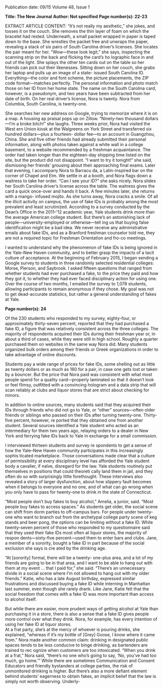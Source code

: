 Publication date: 09/15
Volume 48, Issue 1

**Title: The New Journal**
**Author: Not specified**
**Page number(s): 22-23**

EXTRACT ARTICLE CONTENT:
“It’s not really my aesthetic,” she jokes, and tosses 
it on the couch. She removes the thin layer of foam 
on which the bracelet had rested. Underneath, a small 
packet wrapped in paper is taped down to the base.
She wrestles the packet free and unwraps the 
paper, revealing a stack of six pairs of South Carolina 
driver’s licenses. She locates the pair meant for her.
“Wow—these look legit,” she says, inspecting the 
scanning strip on the back and flicking the card’s ho­
lographic face in and out of the light. She splays the 
other ten cards out on the table so her friends can 
pick out their likenesses. Sitting down on her couch, 
she grabs her laptop and pulls up an image of a state-
issued South Carolina ID. Everything—the color and 
font scheme, the picture placements, the ZIP code 
format—matches perfectly. The personal information 
and photo match those on her ID from her home 
state. The name on the South Carolina card, however, 
is a pseudonym, and two years have been subtracted 
from her date of birth. On her real driver’s license, 
Nora is twenty. Nora from Columbia, South Carolina, 
is twenty-one. 

She searches her new address on Google, trying 
to memorize where it is on a map. A housing ap­
praisal pops up on Zillow.
“Ninety-two thousand dollars—I’m a broke 
bitch!” she laughs.
Three weeks prior, Nora had visited the West­
ern Union kiosk at the Walgreens on York Street and 
transferred six hundred dollars—plus a fourteen-
dollar fee—to an account in Guangzhou, China. She 
and five other friends had already submitted their 
personal information, along with photos taken 
against a white wall in a college basement, to a 
website recommended by a freshman acquaintance. 
The order had taken longer than the eighteen-day 
shipping time listed on the site, but the product did 
not disappoint.
“I want to try it tonight!” she said, dismissing her 
friends’ grousing about their approaching final exams. 
Later that evening, I accompany Nora to Barracu­
da, a Latin-inspired bar on the corner of Chapel and 
Elm. We settle in at a booth, and Nora flags down a 
waitress to take her order.
“Can I see your ID?” she asks nicely. Nora slides 
her South Carolina driver’s license across the table. 
The waitress gives the card a quick once-over and 
hands it back.
A few minutes later, she returns with a mango-
infused mojito. As she turns away, Nora cracks a smile. 
Of all the illicit activity on campus, the use of 
fake IDs is probably among the most prevalent and 
least scrutinized. According to a survey conducted 
by the Dean’s Office in the 2011–’12 academic year, 
Yale students drink more than the average American 
college student. But there’s an astonishing lack of 
people—university-employed or otherwise—tell­
ing us that buying false identification might be a 
bad idea. We never receive any administrative emails 
about fake IDs, and as a Branford freshman counselor 
told me, they are not a required topic for Freshman 
Orientation and fro-co meetings. 

I wanted to understand why the phenomenon 
of fake IDs is being ignored in the Yale–New Haven 
community, and to better grasp the impacts of a tacit 
culture of acceptance. At the beginning of February 
2015, I began sending a Google survey to students in 
three randomly selected residential colleges: Morse, 
Pierson, and Saybrook. I asked fifteen questions that 
ranged from whether students had ever purchased 
a fake, to the price they paid and how they got it, to 
whether they had ever faced disciplinary action for 
using one. Over the course of two months, I emailed 
the survey to 1,078 students, allowing participants 
to remain anonymous if they chose. My goal was not 
to get dead-accurate statistics, but rather a general 
understanding of fakes at Yale.



**Page number(s): 24**

Of the 230 students who responded to my 
survey, eighty-four, or approximately thirty-seven 
percent, reported that they had purchased a fake ID, a 
figure that was relatively consistent across the three 
colleges. The majority of respondents acquired their 
IDs during their freshman year or, in about a third of 
cases, while they were still in high school. Roughly 
a quarter purchased them on websites in the same 
way Nora did. Many students organized bulk orders 
among their friends or Greek organizations in order 
to take advantage of online discounts. 

Students pay a wide range of prices for fake 
IDs, some shelling out as little as twenty dollars or 
as much as 160 for a pair, in case one gets lost or 
taken by a bouncer. But the price that Nora paid was 
consistent with what most people spend for a quality 
card—properly laminated so that it doesn’t look or 
feel flimsy, outfitted with a convincing hologram and 
a data strip that will scan reliably at clubs and liquor 
stores that are strict about checking for minors. 

In addition to online sources, many students said 
that they acquired their IDs through friends who 
did not go to Yale, or “other” sources—often older 
friends or siblings who passed on their IDs after 
turning twenty-one. Thirty-five percent, however, re­
ported that they obtained one from another student. 
Several sources identified a Yale student who acted 
as an intermediary for them two years ago, relaying 
orders to a dealer in New York and ferrying fake IDs 
back to Yale in exchange for a small commission. 

I interviewed thirteen students and survey re­
spondents to get a sense of how the Yale–New Haven 
community participates in this increasingly sophis­
ticated marketplace. Those conversations made clear 
that a culture of permissibility at every disciplinary 
level has afforded the Yale student body a cavalier, if 
naïve, disregard for the law. Yale students routinely 
put themselves in positions that could theoreti­
cally land them in jail, and they often do so with 
surprisingly little forethought. These interviews also 
revealed a story of larger dysfunction, about how 
slippery fault becomes when it belongs to everyone 
and no one, and of what can go wrong when you 
only have to pass for twenty-one to drink in the state 
of Connecticut. 

“Most people don’t buy fakes to buy alcohol,” 
Amelia, a junior, said. “Most people buy fakes to 
access spaces.”
As students get older, the social scene can shift 
from dorm parties to off-campus bars. For people 
under twenty-one who want to branch out from the 
archetypal college party scene of keg stands and beer 
pong, the options can be limiting without a fake ID. 
While twenty-seven percent of those who responded 
to my questionnaire said that they used their fake IDs 
most often at liquor stores, the majority of respon­
dents—sixty-five percent—used them to enter bars 
and clubs.
Jane, a member of a sorority, bought a fake ID in 
part because of the social exclusion she says is cre­
ated by the drinking age. 

“At [sorority] formal, there will be a twenty-
one-plus area, and a lot of my friends are going to 
be in that area, and I want to be able to hang out 
with them at my event … that I paid for,” she said. 
“There’s an unnecessary divide in a social scene where 
I’m not allowed to hang out with my older friends.”
Katie, who has a late August birthday, expressed 
similar frustrations and discussed buying a fake ID 
while interning in Manhattan last summer, even 
though she rarely drank. Like Jane, Katie felt that the 
social freedom that comes with a fake ID was more 
important than access to alcohol itself. 

But while there are easier, more prudent ways of 
getting alcohol at Yale than purchasing it in a store, 
there is also a sense that a fake ID gives people more 
control over what they drink. Nora, for example, has 
every intention of using her fake ID at liquor stores.	
At a frat party, she’s at the mercy of whoever is 
pouring drinks, she explained, “whereas if it’s my 
bottle of [Grey] Goose, I know where it came from.” 
Nora made another common claim: drinking in 
designated public spaces tends to be less conducive 
to binge drinking, as bartenders are trained to rec­
ognize when customers are too intoxicated. “When 
you drink at a frat,” Nora said, “there’s no one who’s 
going to say, ‘No, you’ve had too much, go home.’” 
While there are sometimes Communication and 
Consent Educators and friendly bystanders at college 
parties, the risk of unmonitored drinking is higher.
But there’s also a more defiant element behind 
students’ eagerness to obtain fakes, an implicit belief 
that the law is simply not worth observing. Underly-